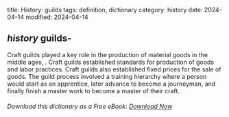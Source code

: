title: History: guilds
tags: definition, dictionary
category: history
date: 2024-04-14
modified: 2024-04-14

## _history_  guilds-
Craft guilds played a key role in the production of
  material goods in the middle ages,  .   Craft guilds established
  standards for production of goods and labor practices.  Craft guilds
  also established fixed prices for the sale of goods.  The guild
  process involved a training hierarchy where a person would start as
  an apprentice, later advance to become a journeyman, and finally
  finish a master work to become a master of their craft.



###### Download *this* dictionary as a Free eBook: [Download Now]({static}static/SerfHistoryDictionary.pdf)

